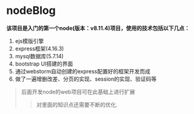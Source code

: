 # nodeBlog
**该项目是入门的第一个node(版本：v8.11.4)项目，使用的技术包括以下几点：**
1. ejs模版引擎
2. express框架(4.16.3)
3. mysql数据库(5.7.14)
4. bootstrap UI搭建的界面
5. 通过webstorm自动创建的express配置好的框架开发而成
6. 做了一遍增删改差、分页的实现、session的实现、验证码等

>后面开发node的web项目可在此基础上进行扩展
>>对里面的知识点还需要不断的优化.
